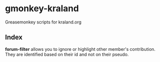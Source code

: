 gmonkey-kraland
===============

Greasemonkey scripts for kraland.org

Index
-----

__forum-filter__ allows you to ignore or highlight other
member's contribution. They are identified based on their
id and not on their pseudo.

